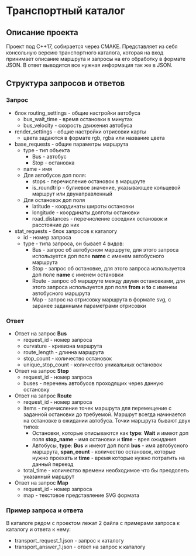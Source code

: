# Транспортный каталог
## Описание проекта
Проект под C++17, собирается через CMAKE. Представляет из себя консольную версию транспортного каталога, которая на вход принимает описание маршрута и запросы на его обработку в формате JSON. В ответ выводится все нужная информация так же в JSON.
## Структура запросов и ответов
### Запрос
- блок routing_settings - общие настройки автобуса
  - bus_wait_time - время остановки в минутах
  - bus_velocity - скорость движения автобуса
- render_settings - общие настройки отрисовки карты
  - цвета задаются в формате rgb, rgba или название цвета
- base_requests - общие параметры маршрута
  - type - тип объекта
    - Bus - автобус
    - Stop - остановка
  - name - имя
  - Для автобусов доп поля:
    - stops - перечисление остановок в маршруте
    - is_roundtrip - булиевое значение, указывающее кольцевой маршрут или двунаправленный
  - Для остановок доп поля 
    - latitude - координаты широты остановки
    - longitude - координаты долготы остановки
    - road_distances - перечисление соседних остановок и расстояние до них
- stat_requests - блок запросов к каталогу
  - id - номер запроса
  - type - типа запроса, он бывает 4 видов:
    - Bus - запрос об автобусном маршруте, для этого запроса используется доп поле **name** с именем автобусного маршрута
    - Stop - запрос об остановке, для этого запроса используется доп поле **name** с именем остановки
    - Route - запрос об маршруте между двумя остановками, для этого запроса используется доп поля **from** и **to** с именем автобусного маршрута
    - Map - запрос на отрисовку маршрута в формате svg, с заранее заданными параметрами отрисовки
### Ответ
- Ответ на запрос **Bus**
  - request_id - номер запроса
  - curvature - кривизна маршрута
  - route_length - длинна маршрута
  - stop_count - количество остановок
  - unique_stop_count - количество уникальных остановок
- Ответ на запрос **Stop**
  - request_id - номер запроса
  - buses - перечень автобусов проходящих через данную остановку
- Ответ на запрос **Route**
  - request_id - номер запроса
  - items - перечисление точек маршрута для перемещение с заданной остановки до требуемой. Маршрут всегда начинается на остановке в ожидании автобуса. Точки маршрута бывают двух типов:
    - Остановки, которые описываются как **type**: **Wait** и имеют доп поля **stop_name** - имя остановки и **time** - врея ожидания
    - Автобусы, **type**: **Bus** и имеют доп поля **bus** - имя автобусного маршрута, **span_count** - количество остановок, которые нужно проехать и **time** - время которые нужно потратить на данный переезд
  - total_time - количество времени необходимое что бы преодолеть указанный маршрут
- Ответ на запрос **Map**
  - request_id - номер запроса
  - map - текстовое представление SVG формата
### Пример запроса и ответа
В каталоге рядом с проектом лежат 2 файла с примерами запроса к каталогу и ответа к нему:
- transport_request_1.json - запрос к каталогу
- transport_answer_1.json - ответ на запрос к каталогу
  
